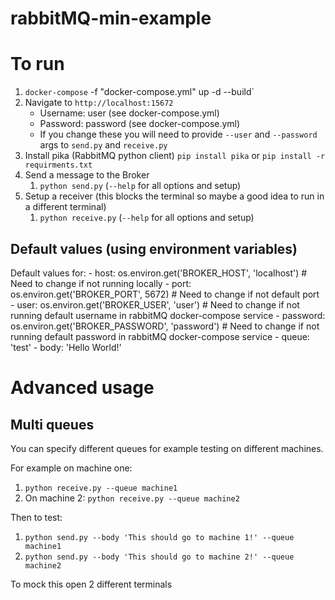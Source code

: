 # rabbitMQ-min-example

# To run
1. `docker-compose` -f "docker-compose.yml" up -d --build`
1. Navigate to `http://localhost:15672`
    - Username: user (see docker-compose.yml)
    - Password: password (see docker-compose.yml)
    - If you change these you will need to provide `--user` and `--password` args to `send.py` and `receive.py`
1. Install pika (RabbitMQ python client) `pip install pika` or `pip install -r requirments.txt`
1. Send a message to the Broker
    1. `python send.py` (`--help` for all options and setup)
1. Setup a receiver (this blocks the terminal so maybe a good idea to run in a different terminal)
    1. `python receive.py` (`--help` for all options and setup)

## Default values (using environment variables)
Default values for:
    - host: os.environ.get('BROKER_HOST', 'localhost') # Need to change if not running locally
    - port: os.environ.get('BROKER_PORT', 5672) # Need to change if not default port
    - user: os.environ.get('BROKER_USER', 'user') # Need to change if not running default username in rabbitMQ docker-compose service
    - password: os.environ.get('BROKER_PASSWORD', 'password') # Need to change if not running default password in rabbitMQ docker-compose service
    - queue: 'test'
    - body: 'Hello World!'

# Advanced usage

## Multi queues
You can specify different queues for example testing on different machines.

For example on machine one:
1. `python receive.py --queue machine1`
1. On machine 2: `python receive.py --queue machine2`

Then to test:
1. `python send.py --body 'This should go to machine 1!' --queue machine1`
1. `python send.py --body 'This should go to machine 2!' --queue machine2`

To mock this open 2 different terminals
